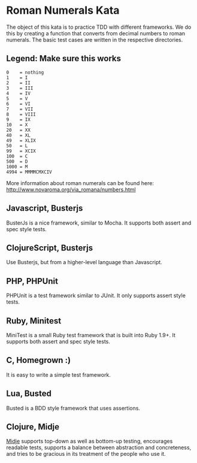 # Roman Numerals Kata

The object of this kata is to practice TDD with different frameworks.
We do this by creating a function that converts from decimal numbers to
roman numerals. The basic test cases are written in the respective
directories.

## Legend: Make sure this works

    0    = nothing
    1    = I
    2    = II
    3    = III
    4    = IV
    5    = V
    6    = VI
    7    = VII
    8    = VIII
    9    = IX
    10   = X
    20   = XX
    40   = XL
    49   = XLIX
    50   = L
    99   = XCIX
    100  = C
    500  = D
    1000 = M
    4994 = MMMMCMXCIV

More information about roman numerals can be found here:
http://www.novaroma.org/via_romana/numbers.html



## Javascript, Busterjs

BusterJs is a nice framework, similar to Mocha. It supports both assert and
spec style tests.


## ClojureScript, Busterjs

Use Busterjs, but from a higher-level language than Javascript.


## PHP, PHPUnit

PHPUnit is a test framework similar to JUnit. It only supports assert style
tests.


## Ruby, Minitest

MiniTest is a small Ruby test framework that is built into Ruby 1.9+.
It supports both assert and spec style tests.

## C, Homegrown :)

It is easy to write a simple test framework.

## Lua, Busted

Busted is a BDD style framework that uses assertions.

## Clojure, Midje

[Midje](https://github.com/marick/Midje) supports top-down as well as
bottom-up testing, encourages readable tests, supports a balance between
abstraction and concreteness, and tries to be gracious in its treatment
of the people who use it.
